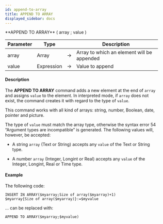 ```yaml
---
id: append-to-array
title: APPEND TO ARRAY
displayed_sidebar: docs
---
```



<!-- REF #_command_.APPEND TO ARRAY.Syntax-->**APPEND TO ARRAY** ( array ; value )<!-- END REF-->


<!-- REF #_command_.APPEND TO ARRAY.Params -->
|Parameter|Type||Description|
|---------|--- |:---:|------|
|array|Array|->|Array to which an element will be appended|
|value|Expression|->|Value to append|
<!-- END REF -->


#### Description




The **APPEND TO ARRAY** command adds a new element at the end of `array` and assigns `value` to the element. In interpreted mode, if `array` does not exist, the command creates it with regard to the type of `value`. 

This command works with all kind of arrays: string, number, Boolean, date, pointer and picture. 

The type of `value` must match the array type, otherwise the syntax error 54 “Argument types are incompatible” is generated. The following values will, however, be accepted: 

* A string `array` (Text or String) accepts any `value` of the Text or String type.

* A number `array` (Integer, Longint or Real) accepts any `value` of the Integer, Longint, Real or Time type. 


#### Example


The following code:
```4d
INSERT IN ARRAY($myarray;Size of array($myarray)+1)
$myarray{Size of array($myarray)}:=$myvalue
```
... can be replaced with:
```4d
APPEND TO ARRAY($myarray;$myvalue)
```




